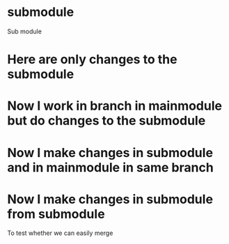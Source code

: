 
# submodule
Sub module

# Here are only changes to the submodule


# Now I work in branch in mainmodule but do changes to the submodule



# Now I make changes in submodule and in mainmodule in same branch


# Now I make changes in submodule from submodule 
To test whether we can easily merge
